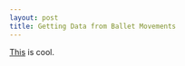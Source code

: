 ```yaml
---
layout: post
title: Getting Data from Ballet Movements
---
```


[This](http://blog.arduino.cc/2014/11/05/e-traces-creates-visual-sensations-from-ballerinas/) is cool.  
